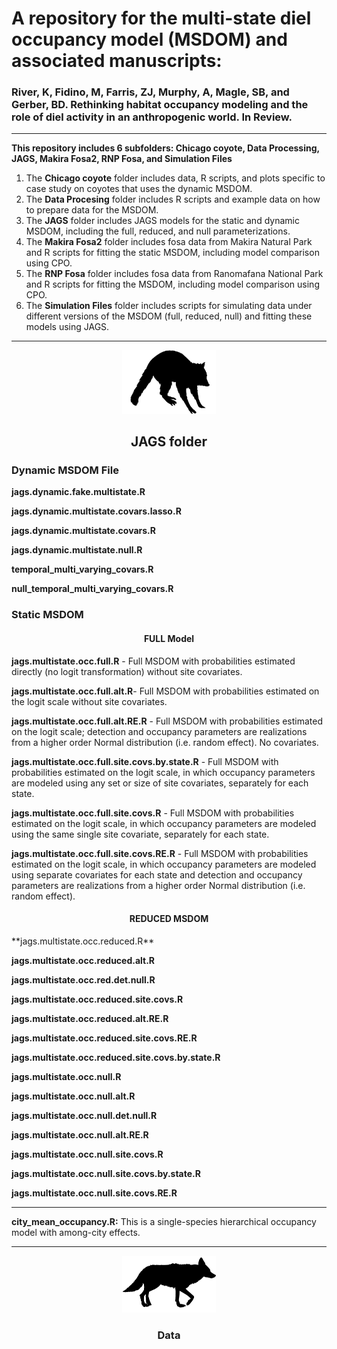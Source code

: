 
# **A repository for the multi-state diel occupancy model (MSDOM) and associated manuscripts:** 

### River, K, Fidino, M, Farris, ZJ, Murphy, A, Magle, SB, and Gerber, BD. Rethinking habitat occupancy modeling and the role of diel activity in an anthropogenic world. In Review.
---


**This repository includes 6 subfolders: Chicago coyote, Data Processing, JAGS, Makira Fosa2, RNP Fosa, and Simulation Files**
1) The **Chicago coyote** folder includes data, R scripts, and plots specific to case study on coyotes that uses the dynamic MSDOM.
2) The **Data Procesing** folder includes R scripts and example data on how to prepare data for the MSDOM.
3) The **JAGS** folder includes JAGS models for the static and dynamic MSDOM, including the full, reduced, and null parameterizations.
4) The **Makira Fosa2** folder includes fosa data from Makira Natural Park and R scripts for fitting the static MSDOM, including model comparison using CPO.
5) The **RNP Fosa** folder includes fosa data from Ranomafana National Park and R scripts for fitting the MSDOM, including model comparison using CPO.
6) The **Simulation Files** folder includes scripts for simulating data under different versions of the MSDOM (full, reduced, null) and fitting these models using JAGS.

---

<div align="center"><img width="150" height="auto" src="raccoon.jpg" alt="A silhouette of a raccoon." /></div>

<div align="center"> <h2>JAGS folder</h2> </div>
<div align="left"> <h3>Dynamic MSDOM File</h3> </div>

**jags.dynamic.fake.multistate.R**

**jags.dynamic.multistate.covars.lasso.R**

**jags.dynamic.multistate.covars.R**

**jags.dynamic.multistate.null.R**

**temporal_multi_varying_covars.R**

**null_temporal_multi_varying_covars.R**

<div align="left"> <h3>Static MSDOM</h3> </div>
<div align="center"> <h4>FULL Model</h3> </div>

**jags.multistate.occ.full.R** - Full MSDOM with probabilities estimated directly (no logit transformation) without site covariates.

**jags.multistate.occ.full.alt.R**- Full MSDOM with probabilities estimated on the logit scale without site covariates. 

**jags.multistate.occ.full.alt.RE.R** - Full MSDOM with probabilities estimated on the logit scale; detection and occupancy parameters are realizations from a higher order Normal distribution (i.e. random effect). No covariates.

**jags.multistate.occ.full.site.covs.by.state.R** - Full MSDOM with probabilities estimated on the logit scale, in which occupancy parameters are modeled using any set or size of site covariates, separately for each state.

**jags.multistate.occ.full.site.covs.R** - Full MSDOM with probabilities estimated on the logit scale, in which occupancy parameters are modeled using the same single site covariate, separately for each state.

**jags.multistate.occ.full.site.covs.RE.R** - Full MSDOM with probabilities estimated on the logit scale, in which occupancy parameters are modeled using separate covariates for each state and detection and occupancy parameters are realizations from a higher order Normal distribution (i.e. random effect).   

<div align="center"> <h4>REDUCED MSDOM</h3> </div>
**jags.multistate.occ.reduced.R**

**jags.multistate.occ.reduced.alt.R**

**jags.multistate.occ.red.det.null.R**

**jags.multistate.occ.reduced.site.covs.R**     

**jags.multistate.occ.reduced.alt.RE.R**

**jags.multistate.occ.reduced.site.covs.RE.R**

**jags.multistate.occ.reduced.site.covs.by.state.R**

**jags.multistate.occ.null.R**

**jags.multistate.occ.null.alt.R**

**jags.multistate.occ.null.det.null.R**

**jags.multistate.occ.null.alt.RE.R**

**jags.multistate.occ.null.site.covs.R**

**jags.multistate.occ.null.site.covs.by.state.R**

**jags.multistate.occ.null.site.covs.RE.R**




---


**city_mean_occupancy.R:** This is a single-species hierarchical occupancy model with among-city effects.

---

<div align="center"><img width="150" height="auto" src="coyote.jpg" alt="A silhouette of a coyote." /></div>

<div align="center"> <h3>Data</h3> </div>
